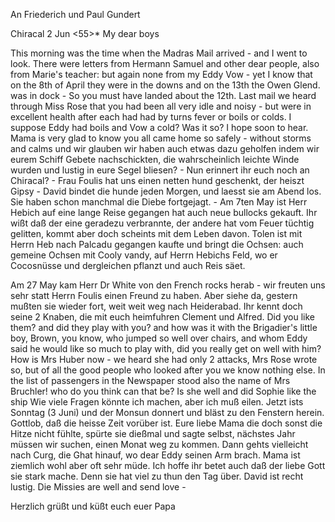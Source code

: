 An Friederich und Paul Gundert

 Chiracal 2 Jun <55>*
My dear boys

This morning was the time when the Madras Mail arrived - and I went to look. There were letters from Hermann Samuel and other dear people, also from Marie's teacher: but again none from my Eddy Vow - yet I know that on the 8th of April they were in the downs and on the 13th the Owen Glend. was in dock - So you must have landed about the 12th. Last mail we heard through Miss Rose that you had been all very idle and noisy - but were in excellent health after each had had by turns fever or boils or colds. I suppose Eddy had boils and Vow a cold? Was it so? I hope soon to hear. Mama is very glad to know you all came home so safely - without storms and calms und wir glauben wir haben auch etwas dazu geholfen indem wir eurem Schiff Gebete nachschickten, die wahrscheinlich leichte Winde wurden und lustig in eure Segel bliesen? - Nun erinnert ihr euch noch an Chiracal? - Frau Foulis hat uns einen netten hund geschenkt, der heiszt Gipsy - David bindet die hunde jeden Morgen, und laesst sie am Abend los. Sie haben schon manchmal die Diebe fortgejagt. - Am 7ten May ist Herr Hebich auf eine lange Reise gegangen hat auch neue bullocks gekauft. Ihr wißt daß der eine geradezu verbrannte, der andere hat vom Feuer tüchtig gelitten, kommt aber doch scheints mit dem Leben davon. Tolen ist mit Herrn Heb nach Palcadu gegangen kaufte und bringt die Ochsen: auch gemeine Ochsen mit Cooly vandy, auf Herrn Hebichs Feld, wo er Cocosnüsse und dergleichen pflanzt und auch Reis säet.

Am 27 May kam Herr Dr White von den French rocks herab - wir freuten uns sehr statt Herrn Foulis einen Freund zu haben. Aber siehe da, gestern mußten sie wieder fort, weit weit weg nach Heiderabad. Ihr kennt doch seine 2 Knaben, die mit euch heimfuhren Clement und Alfred. Did you like them? and did they play with you? and how was it with the Brigadier's little boy, Brown, you know, who jumped so well over chairs, and whom Eddy said he would like so much to play with, did you really get on well with him? How is Mrs Huber now - we heard she had only 2 attacks, Mrs Rose wrote so, but of all the good people who looked after you we know nothing else. In the list of passengers in the Newspaper stood also the name of Mrs Bruchler! who do you think can that be? Is she well and did Sophie like the ship 
Wie viele Fragen könnte ich machen, aber ich muß eilen. Jetzt ists Sonntag (3 Juni) und der Monsun donnert und bläst zu den Fenstern herein. Gottlob, daß die heisse Zeit vorüber ist. Eure liebe Mama die doch sonst die Hitze nicht fühlte, spürte sie dießmal und sagte selbst, nächstes Jahr müssen wir suchen, einen Monat weg zu kommen. Dann gehts vielleicht nach Curg, die Ghat hinauf, wo dear Eddy seinen Arm brach. Mama ist ziemlich wohl aber oft sehr müde. Ich hoffe ihr betet auch daß der liebe Gott sie stark mache. Denn sie hat viel zu thun den Tag über. David ist recht lustig. Die Missies are well and send love -

Herzlich grüßt und küßt euch euer
 Papa

